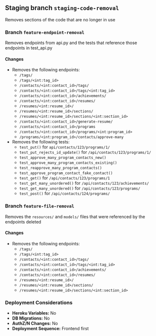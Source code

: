 ## Staging branch `staging-code-removal`
Removes sections of the code that are no longer in use


### Branch `feature-endpoint-removal`
Removes endpoints from api.py and the tests that reference those endpoints in test_api.py

#### Changes

- Removes the following endpoints:
   - `/tags/`
   - `/tags/<int:tag_id>`
   - `/contacts/<int:contact_id>/tags/`
   - `/contacts/<int:contact_id>/tags/<int:tag_id>`
   - `/contacts/<int:contact_id>/achievements/`
   - `/contacts/<int:contact_id>/resumes/`
   - `/resumes/<int:resume_id>/`
   - `/resumes/<int:resume_id>/sections/`
   - `/resumes/<int:resume_id>/sections/<int:section_id>`
   - `/contacts/<int:contact_id>/generate-resume/`
   - `/contacts/<int:contact_id>/programs`
   - `/contacts/<int:contact_id>/programs/<int:program_id>`
   - `/programs/<int:program_id>/contacts/approve-many`
- Removes the following tests:
   - `test_put()` for `api/contacts/123/programs/1/`
   - `test_put_rejects_id_update()` for `/api/contacts/123/programs/1/`
   - `test_approve_many_program_contacts_new()`
   - `test_approve_many_program_contacts_existing()`
   - `test_reapprove_many_program_contacts()`
   - `test_approve_program_contact_fake_contact()`
   - `test_get()` for `/api/contacts/123/programs/1`
   - `test_get_many_unordered()` for `/api/contacts/123/achievements/`
   - `test_get_many_unordered()` for `/api/contacts/123/programs/`
   - `test_post()` for `/api/contacts/124/programs/`


### Branch `feature-file-removal`
Removes the `resources/` and `models/` files that were referenced by the endpoints deleted

#### Changes

- Removes the following endpoints:
  - `/tags/`
  - `/tags/<int:tag_id>`
  - `/contacts/<int:contact_id>/tags/`
  - `/contacts/<int:contact_id>/tags/<int:tag_id>`
  - `/contacts/<int:contact_id>/achievements/`
  - `/contacts/<int:contact_id>/resumes/`
  - `/resumes/<int:resume_id>/`
  - `/resumes/<int:resume_id>/sections/`
  - `/resumes/<int:resume_id>/sections/<int:section_id>`


### Deployment Considerations

- **Heroku Variables:** No
- **DB Migrations:** No
- **AuthZ/N Changes:** No
- **Deployment Sequence:** Frontend first
